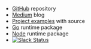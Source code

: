 

- [GitHub](https://github.com/rodrigopoi/apex) repository
- [Medium](https://medium.com/@tjholowaychuk) blog
- [Project examples](https://github.com/rodrigopoi/apex/tree/master/_examples) with source
- [Go](https://github.com/apex/go-apex) runtime package
- [Node](https://github.com/apex/node-apex) runtime package
- [![Slack Status](https://chat.apex.sh/badge.svg)](https://chat.apex.sh/)
